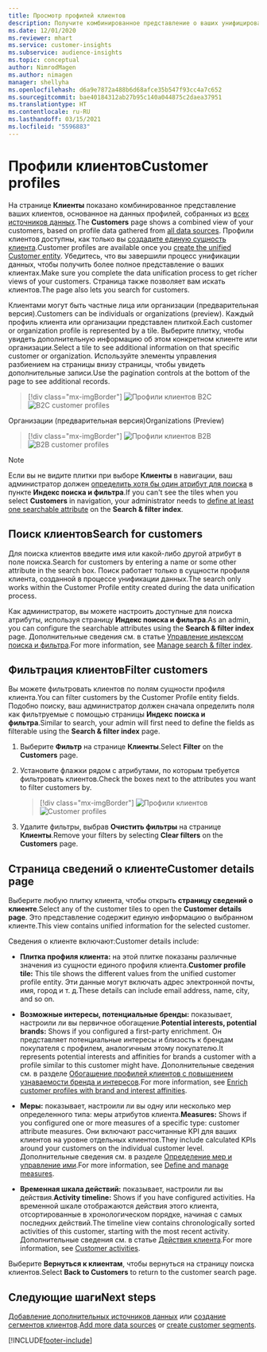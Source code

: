```yaml
---
title: Просмотр профилей клиентов
description: Получите комбинированное представление о ваших унифицированных данных о клиентах.
ms.date: 12/01/2020
ms.reviewer: mhart
ms.service: customer-insights
ms.subservice: audience-insights
ms.topic: conceptual
author: NimrodMagen
ms.author: nimagen
manager: shellyha
ms.openlocfilehash: d6a9e7872a488b6d68afce35b547f93cc4a7c652
ms.sourcegitcommit: bae40184312ab27b95c140a044875c2daea37951
ms.translationtype: HT
ms.contentlocale: ru-RU
ms.lasthandoff: 03/15/2021
ms.locfileid: "5596883"
---
```

# <a name="customer-profiles"></a><span data-ttu-id="02d92-103">Профили клиентов</span><span class="sxs-lookup"><span data-stu-id="02d92-103">Customer profiles</span></span>

<span data-ttu-id="02d92-104">На странице **Клиенты** показано комбинированное представление ваших клиентов, основанное на данных профилей, собранных из [всех источников данных](data-sources.md).</span><span class="sxs-lookup"><span data-stu-id="02d92-104">The **Customers** page shows a combined view of your customers, based on profile data gathered from [all data sources](data-sources.md).</span></span> <span data-ttu-id="02d92-105">Профили клиентов доступны, как только вы [создадите единую сущность клиента](data-unification.md).</span><span class="sxs-lookup"><span data-stu-id="02d92-105">Customer profiles are available once you [create the unified Customer entity](data-unification.md).</span></span> <span data-ttu-id="02d92-106">Убедитесь, что вы завершили процесс унификации данных, чтобы получить более полное представление о ваших клиентах.</span><span class="sxs-lookup"><span data-stu-id="02d92-106">Make sure you complete the data unification process to get richer views of your customers.</span></span> <span data-ttu-id="02d92-107">Страница также позволяет вам искать клиентов.</span><span class="sxs-lookup"><span data-stu-id="02d92-107">The page also lets you search for customers.</span></span>

<span data-ttu-id="02d92-108">Клиентами могут быть частные лица или организации (предварительная версия).</span><span class="sxs-lookup"><span data-stu-id="02d92-108">Customers can be individuals or organizations (preview).</span></span> <span data-ttu-id="02d92-109">Каждый профиль клиента или организации представлен плиткой.</span><span class="sxs-lookup"><span data-stu-id="02d92-109">Each customer or organization profile is represented by a tile.</span></span> <span data-ttu-id="02d92-110">Выберите плитку, чтобы увидеть дополнительную информацию об этом конкретном клиенте или организации.</span><span class="sxs-lookup"><span data-stu-id="02d92-110">Select a tile to see additional information on that specific customer or organization.</span></span> <span data-ttu-id="02d92-111">Используйте элементы управления разбиением на страницы внизу страницы, чтобы увидеть дополнительные записи.</span><span class="sxs-lookup"><span data-stu-id="02d92-111">Use the pagination controls at the bottom of the page to see additional records.</span></span>

> [!div class="mx-imgBorder"] 
> <span data-ttu-id="02d92-112">![Профили клиентов B2C](media/profiles-customers.png "Профили клиентов B2C")</span><span class="sxs-lookup"><span data-stu-id="02d92-112">![B2C customer profiles](media/profiles-customers.png "B2C customer profiles")</span></span>

<span data-ttu-id="02d92-113">Организации (предварительная версия)</span><span class="sxs-lookup"><span data-stu-id="02d92-113">Organizations (Preview)</span></span>
> [!div class="mx-imgBorder"] 
> <span data-ttu-id="02d92-114">![Профили клиентов B2B](media/profile-customers-b2b.png "Профили клиентов B2B")</span><span class="sxs-lookup"><span data-stu-id="02d92-114">![B2B customer profiles](media/profile-customers-b2b.png "B2B customer profiles")</span></span>

> [!NOTE]
> <span data-ttu-id="02d92-115">Если вы не видите плитки при выборе **Клиенты** в навигации, ваш администратор должен [определить хотя бы один атрибут для поиска](search-filter-index.md) в пункте **Индекс поиска и фильтра**.</span><span class="sxs-lookup"><span data-stu-id="02d92-115">If you can't see the tiles when you select **Customers** in navigation, your administrator needs to [define at least one searchable attribute](search-filter-index.md) on the **Search & filter index**.</span></span>

## <a name="search-for-customers"></a><span data-ttu-id="02d92-116">Поиск клиентов</span><span class="sxs-lookup"><span data-stu-id="02d92-116">Search for customers</span></span>

<span data-ttu-id="02d92-117">Для поиска клиентов введите имя или какой-либо другой атрибут в поле поиска.</span><span class="sxs-lookup"><span data-stu-id="02d92-117">Search for customers by entering a name or some other attribute in the search box.</span></span> <span data-ttu-id="02d92-118">Поиск работает только в сущности профиля клиента, созданной в процессе унификации данных.</span><span class="sxs-lookup"><span data-stu-id="02d92-118">The search only works within the Customer Profile entity created during the data unification process.</span></span>

<span data-ttu-id="02d92-119">Как администратор, вы можете настроить доступные для поиска атрибуты, используя страницу **Индекс поиска и фильтра**.</span><span class="sxs-lookup"><span data-stu-id="02d92-119">As an admin, you can configure the searchable attributes using the **Search & filter index** page.</span></span> <span data-ttu-id="02d92-120">Дополнительные сведения см. в статье [Управление индексом поиска и фильтра](search-filter-index.md).</span><span class="sxs-lookup"><span data-stu-id="02d92-120">For more information, see [Manage search & filter index](search-filter-index.md).</span></span>

## <a name="filter-customers"></a><span data-ttu-id="02d92-121">Фильтрация клиентов</span><span class="sxs-lookup"><span data-stu-id="02d92-121">Filter customers</span></span>

<span data-ttu-id="02d92-122">Вы можете фильтровать клиентов по полям сущности профиля клиента.</span><span class="sxs-lookup"><span data-stu-id="02d92-122">You can filter customers by the Customer Profile entity fields.</span></span> <span data-ttu-id="02d92-123">Подобно поиску, ваш администратор должен сначала определить поля как фильтруемые с помощью страницы **Индекс поиска и фильтра**.</span><span class="sxs-lookup"><span data-stu-id="02d92-123">Similar to search, your admin will first need to define the fields as filterable using the **Search & filter index** page.</span></span>

1. <span data-ttu-id="02d92-124">Выберите **Фильтр** на странице **Клиенты**.</span><span class="sxs-lookup"><span data-stu-id="02d92-124">Select **Filter** on the **Customers** page.</span></span>

2. <span data-ttu-id="02d92-125">Установите флажки рядом с атрибутами, по которым требуется фильтровать клиентов.</span><span class="sxs-lookup"><span data-stu-id="02d92-125">Check the boxes next to the attributes you want to filter customers by.</span></span>

   > [!div class="mx-imgBorder"] 
   > <span data-ttu-id="02d92-126">![Профили клиентов](media/profiles-customers3.png "Профили клиентов")</span><span class="sxs-lookup"><span data-stu-id="02d92-126">![Customer profiles](media/profiles-customers3.png "Customer profiles")</span></span>

3. <span data-ttu-id="02d92-127">Удалите фильтры, выбрав **Очистить фильтры** на странице **Клиенты**.</span><span class="sxs-lookup"><span data-stu-id="02d92-127">Remove your filters by selecting **Clear filters** on the **Customers** page.</span></span>

##  <a name="customer-details-page"></a><span data-ttu-id="02d92-128">Страница сведений о клиенте</span><span class="sxs-lookup"><span data-stu-id="02d92-128">Customer details page</span></span>

<span data-ttu-id="02d92-129">Выберите любую плитку клиента, чтобы открыть **страницу сведений о клиенте**.</span><span class="sxs-lookup"><span data-stu-id="02d92-129">Select any of the customer tiles to open the **Customer details page**.</span></span> <span data-ttu-id="02d92-130">Это представление содержит единую информацию о выбранном клиенте.</span><span class="sxs-lookup"><span data-stu-id="02d92-130">This view contains unified information for the selected customer.</span></span>

<span data-ttu-id="02d92-131">Сведения о клиенте включают:</span><span class="sxs-lookup"><span data-stu-id="02d92-131">Customer details include:</span></span>

-   <span data-ttu-id="02d92-132">**Плитка профиля клиента:** на этой плитке показаны различные значения из сущности единого профиля клиента.</span><span class="sxs-lookup"><span data-stu-id="02d92-132">**Customer profile tile:** This tile shows the different values from the unified customer profile entity.</span></span> <span data-ttu-id="02d92-133">Эти данные могут включать адрес электронной почты, имя, город и т. д.</span><span class="sxs-lookup"><span data-stu-id="02d92-133">These details can include email address, name, city, and so on.</span></span> 

-   <span data-ttu-id="02d92-134">**Возможные интересы, потенциальные бренды:** показывает, настроили ли вы первичное обогащение.</span><span class="sxs-lookup"><span data-stu-id="02d92-134">**Potential interests, potential brands:** Shows if you configured a first-party enrichment.</span></span> <span data-ttu-id="02d92-135">Он представляет потенциальные интересы и близость к брендам покупателя с профилем, аналогичным этому покупателю.</span><span class="sxs-lookup"><span data-stu-id="02d92-135">It represents potential interests and affinities for brands a customer with a profile similar to this customer might have.</span></span> <span data-ttu-id="02d92-136">Дополнительные сведения см. в разделе [Обогащение профилей клиентов с повышением узнаваемости бренда и интересов](enrichment-microsoft-graph.md).</span><span class="sxs-lookup"><span data-stu-id="02d92-136">For more information, see [Enrich customer profiles with brand and interest affinities](enrichment-microsoft-graph.md).</span></span>

-   <span data-ttu-id="02d92-137">**Меры:** показывает, настроили ли вы одну или несколько мер определенного типа: меры атрибутов клиента.</span><span class="sxs-lookup"><span data-stu-id="02d92-137">**Measures:** Shows if you configured one or more measures of a specific type: customer attribute measures.</span></span> <span data-ttu-id="02d92-138">Они включают рассчитанные KPI для ваших клиентов на уровне отдельных клиентов.</span><span class="sxs-lookup"><span data-stu-id="02d92-138">They include calculated KPIs around your customers on the individual customer level.</span></span> <span data-ttu-id="02d92-139">Дополнительные сведения см. в разделе [Определение мер и управление ими](measures.md).</span><span class="sxs-lookup"><span data-stu-id="02d92-139">For more information, see [Define and manage measures](measures.md).</span></span>

-   <span data-ttu-id="02d92-140">**Временная шкала действий:** показывает, настроили ли вы действия.</span><span class="sxs-lookup"><span data-stu-id="02d92-140">**Activity timeline:** Shows if you have configured activities.</span></span> <span data-ttu-id="02d92-141">На временной шкале отображаются действия этого клиента, отсортированные в хронологическом порядке, начиная с самых последних действий.</span><span class="sxs-lookup"><span data-stu-id="02d92-141">The timeline view contains chronologically sorted activities of this customer, starting with the most recent activity.</span></span> <span data-ttu-id="02d92-142">Дополнительные сведения см. в статье [Действия клиента](activities.md).</span><span class="sxs-lookup"><span data-stu-id="02d92-142">For more information, see [Customer activities](activities.md).</span></span>

<span data-ttu-id="02d92-143">Выберите **Вернуться к клиентам**, чтобы вернуться на страницу поиска клиентов.</span><span class="sxs-lookup"><span data-stu-id="02d92-143">Select **Back to Customers** to return to the customer search page.</span></span>

## <a name="next-steps"></a><span data-ttu-id="02d92-144">Следующие шаги</span><span class="sxs-lookup"><span data-stu-id="02d92-144">Next steps</span></span>

<span data-ttu-id="02d92-145">[Добавление дополнительных источников данных](data-sources.md) или [создание сегментов клиентов](segments.md).</span><span class="sxs-lookup"><span data-stu-id="02d92-145">[Add more data sources](data-sources.md) or [create customer segments](segments.md).</span></span>


[!INCLUDE[footer-include](../includes/footer-banner.md)]